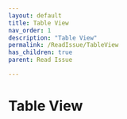 ```yaml
---
layout: default
title: Table View
nav_order: 1
description: "Table View"
permalink: /ReadIssue/TableView
has_children: true
parent: Read Issue

---
```


# Table View
 